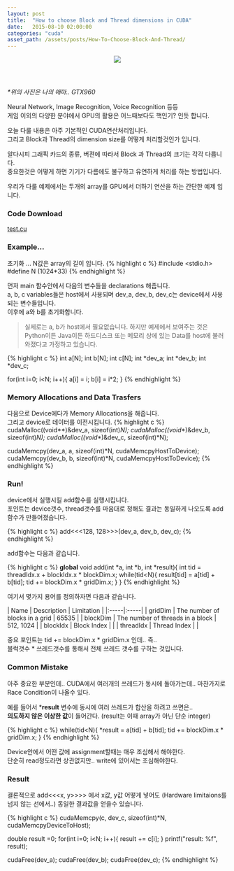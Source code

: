```yaml
---
layout: post
title:  "How to choose Block and Thread dimensions in CUDA"
date:   2015-08-10 02:00:00
categories: "cuda"
asset_path: /assets/posts/How-To-Choose-Block-And-Thread/
---
```


<header>
<img src="{{page.asset_path}}gtx960.jpg" class="img-responsive img-rounded">
</header>

*\*위의 사진은 나의 애마.. GTX960*

Neural Network, Image Recognition, Voice Recognition 등등 <br>
게임 이외의 다양한 분야에서 GPU의 활용은 어느때보다도 핵인기? 인듯 합니다.

오늘 다룰 내용은 아주 기본적인 CUDA연산처리입니다. <br>
그리고 Block과 Thread의 dimension size를 어떻게 처리할것인가 입니다.

알다시피 그래픽 카드의 종류, 버젼에 따라서 Block 과 Thread의 크기는 각각 다릅니다.<br>
중요한것은 어떻게 하면 기기가 다름에도 불구하고 유연하게 처리를 하는 방법입니다.

우리가 다룰 예제에서는 두개의 array를 GPU에서 더하기 연산을 하는 간단한 예제 입니다.


### Code Download

[test.cu][code]


### Example...

초기화 ... N값은 array의 길이 입니다.
{% highlight c %}
#include <stdio.h>
#define N (1024*33)
{% endhighlight %}


먼저 main 함수안에서 다음의 변수들을 declarations 해줍니다.<br>
a, b, c variables들은 host에서 사용되며 dev_a, dev_b, dev_c는 device에서 사용되는 변수들입니다.<br>
이후에 a와 b를 초기화합니다.

> 실제로는 a, b가 host에서 필요없습니다. 하지만 예제에서 보여주는 것은
> Python이든  Java이든 하드디스크 또는 메모리 상에 있는 Data를 host에 불러와졌다고 가정하고 있습니다.

{% highlight c %}
int a[N];
int b[N];
int c[N];
int *dev_a;
int *dev_b;
int *dev_c;

for(int i=0; i<N; i++){
    a[i] = i;
    b[i] = i*2;
}
{% endhighlight %}


### Memory Allocations and Data Trasfers
다음으로 Device에다가 Memory Allocations을 해줍니다.<br>
그리고 device로 데이터를 이전시킵니다.
{% highlight c %}
cudaMalloc((void**)&dev_a, sizeof(int)*N);
cudaMalloc((void**)&dev_b, sizeof(int)*N);
cudaMalloc((void**)&dev_c, sizeof(int)*N);

cudaMemcpy(dev_a, a, sizeof(int)*N, cudaMemcpyHostToDevice);
cudaMemcpy(dev_b, b, sizeof(int)*N, cudaMemcpyHostToDevice);
{% endhighlight %}



### Run!
device에서 실행시킬 add함수를 실행시킵니다.<br>
포인트는 device갯수, thread갯수를 마음대로 정해도 결과는 동일하게 나오도록 add함수가 만들어졌습니다.

{% highlight c %}
add<<<128, 128>>>(dev_a, dev_b, dev_c);
{% endhighlight %}

add함수는 다음과 같습니다.

{% highlight c %}
__global__ void add(int *a, int *b, int *result){
	int tid = threadIdx.x + blockIdx.x * blockDim.x;
	while(tid<N){
		result[tid] = a[tid] + b[tid];
		tid += blockDim.x * gridDim.x;
	}
}
{% endhighlight %}

여기서 몇가지 용어를 정의하자면 다음과 같습니다.

| Name | Description | Limitation |
|:-----|:-----|
| gridDim | The number of blocks in a grid | 65535 |
| blockDim | The number of threads in a block | 512, 1024 |
| blockIdx | Block Index | |
| threadIdx | Thread Index | |

중요 포인트는 tid += blockDim.x * gridDim.x 인데.. 즉.. <br>
블럭갯수 * 쓰레드갯수를 통해서 전체 쓰레드 갯수를 구하는 것입니다.

### Common Mistake

아주 중요한 부분인데.. CUDA에서 여러개의 쓰레드가 동시에 돌아가는데.. 마찬가지로 Race Condition이 나올수 있다.<br>

예를 들어서 ***result** 변수에 동시에 여러 쓰레드가 합산을 하려고 쓰면은.. <br>
**의도하지 않은 이상한 값**이 들어간다. (result는 이때 array가 아닌 단순 integer)

{% highlight c %}
while(tid<N){
	*result = a[tid] + b[tid];
	tid += blockDim.x * gridDim.x;
}
{% endhighlight %}

Device안에서 어떤 값에 assignment할때는 매우 조심해서 해야한다.<br> 
단순히 read정도라면 상관없지만.. write에 있어서는 조심해야한다.


### Result
결론적으로 add<<<x, y>>>> 에서 x값, y값 어떻게 넣어도 (Hardware limitaions를 넘지 않는 선에서..)
동일한 결과값을 얻을수 있습니다.

{% highlight c %}
cudaMemcpy(c, dev_c, sizeof(int)*N, cudaMemcpyDeviceToHost);

double result =0;
for(int i=0; i<N; i++){
    result += c[i];
}
printf("result: %f", result);

cudaFree(dev_a);
cudaFree(dev_b);
cudaFree(dev_c);
{% endhighlight %}


[code]: {{page.asset_path}}test.cu